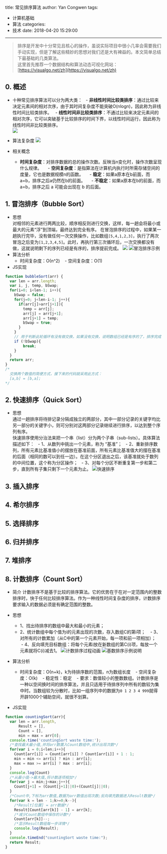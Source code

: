 title: 常见排序算法
author: Yan Congwen
tags:
  - 计算机基础
  - 算法
categories:
  - 技术
date: 2018-04-20 15:29:00
---
> 排序是开发中十分常见且核心的操作，虽说实际项目中很小几率会需要我们手动实现，但是了解这些精妙的思想对我们还是大有裨益的。本文简单总结下最基础的几类算法。	
这里首先推荐一个数据结构和算法动态可视化网站：[https://visualgo.net/zh](https://visualgo.net/zh)	

## 0. 概述
- 十种常见排序算法可以分为两大类：
   - **非线性时间比较类排序**：通过比较来决定元素间的相对次序，由于其时间复杂度不能突破O(nlogn)，因此称为非线性时间比较类排序。
   - **线性时间非比较类排序**：不通过比较来决定元素间的相对次序，它可以突破基于比较排序的时间下界，以线性时间运行，因此称为线性时间非比较类排序。	   
![](https://img.yancongwen.cn/18-7-29/36420106.jpg)

- 算法复杂度
![](https://img.yancongwen.cn/18-7-29/50241781.jpg)

- 相关概念
	 - **时间复杂度**：对排序数据的总的操作次数。反映当n变化时，操作次数呈现什么规律。
     - **空间复杂度**：是指算法在计算机内执行时所需存储空间的度量，它也是数据规模n的函数。 
     - **稳定**：如果a原本在b前面，而a=b，排序之后a仍然在b的前面。
     - **不稳定**：如果a原本在b的前面，而a=b，排序之后 a 可能会出现在 b 的后面。

## 1. 冒泡排序（Bubble Sort）
- 思想	
	对相邻的元素进行两两比较，顺序相反则进行交换，这样，每一趟会将最小或最大的元素“浮”到顶端，最终达到完全有序。	
	在冒泡排序的过程中，如果某一趟执行完毕，没有做任何一次交换操作，比如数组`[5,4,1,2,3]`，执行了两次冒泡之后变为`[1,2,3,4,5]`。此时，再执行第三次循环后，一次交换都没有做，这就说明剩下的序列已经是有序的，排序提前完成。
![](https://img.yancongwen.cn/18-7-29/39893856.jpg)
![冒泡排序示例](https://img.yancongwen.cn/18-4-25/13811645.jpg)
- 算法分析
	- 时间复杂度：Ο(n^2)
    - 空间复杂度：Ο(1)
- JS实现	
``` javascript
function bubbleSort(arr) {
  var len = arr.length;
  var i, j, temp, bSwap;
  for(i=0; i<len-1; i++){
    bSwap = false;
    for(j=0; j<len-i-1; j++){
      if(arr[j]>arr[j+1]){
        temp = arr[j];
        arr[j] = arr[j+1];
        arr[j+1] = temp;
        bSwap = true;
      }
    }
    // 用于判断此轮循环有没有做交换，如果没有交换，说明数组已经是有序的了，排序完成
    if (!bSwap){
    	break;
    }
  }
  return arr;
}
/*
  交换两个数值的简便方式，接下来的代码就采用此方式：
  [a,b] = [b,a];	
*/
```

## 2. 快速排序（Quick Sort）
- 思想	
	通过一趟排序将待排记录分隔成独立的两部分，其中一部分记录的关键字均比另一部分的关键字小，则可分别对这两部分记录继续进行排序，以达到整个序列有序。	
   快速排序使用分治法来把一个串（list）分为两个子串（sub-lists）。具体算法描述如下：
   - 1、从数列中挑出一个元素，称为 “基准”；
   - 2、重新排序数列，所有元素比基准值小的摆放在基准前面，所有元素比基准值大的摆在基准的后面（相同的数可以到任一边）。在这个分区退出之后，该基准就处于数列的中间位置，这个称为分区操作；
   - 3、对每个分区不断重复第一步和第二步，直到所有子集只剩下一个元素为止。
![快速排序](https://img.yancongwen.cn/18-7-29/2970506.jpg)
     
## 3. 插入排序
## 4. 希尔排序
## 5. 选择排序
## 6. 归并排序
## 7. 堆排序
## 8. 计数排序（Count Sort）
- 简介
	计数排序不是基于比较的排序算法。它的优势在于在对一定范围内的整数排序时，快于任何比较排序算法。作为一种线性时间复杂度的排序，计数排序要求输入的数据必须是有确定范围的整数。
- 思想
	- 1、找出待排序的数组中最大和最小的元素；	
	- 2、统计数组中每个值为i的元素出现的次数，存入数组C的第i项；
    - 3、对所有的计数累加（从C中的第一个元素开始，每一项和前一项相加）；
    - 4、反向填充目标数组：将每个元素i放在新数组的第C(i)项，每放一个元素就将C(i)减去1。
![计数排序过程动画](https://img.yancongwen.cn/18-7-29/43783126.jpg)
![基数排序示例说明](https://img.yancongwen.cn/18-7-29/12897429.jpg)
- 算法分析
	- 时间复杂度：Ο(n+k)，k为待排序数的范围，n为数组长度
    - 空间复杂度：Ο(k)
    - 稳定性：稳定
    - 要求：数值较小的整数数组。计数排序是一种以空间换时间的排序算法，并且只适用于待排序列中所有的数较为集中时。当数组较为分散时，比如一组序列中的数据为`0 1 2 3 4 999`就得开辟1000个辅助空间，就很不划算。

- JS实现
``` JavaScript
function countingSort(arr){
  var len = arr.length,
      Result = [],
      Count = [],
      min = max = arr[0];
  console.time('countingSort waste time:');
  /*查找最大最小值,并将arr数置入Count数组中,统计出现次数*/
  for(var i = 0;i<len;i++){
    Count[arr[i]] = Count[arr[i]] ? Count[arr[i]] + 1 : 1;
    min = min <= arr[i] ? min : arr[i];
    max = max >= arr[i] ? max : arr[i];
  }
  console.log(Count)
  /*从最小值->最大值,将计数逐项相加*/
  for(var j = min;j<max;j++){
    Count[j+1] = (Count[j+1]||0)+(Count[j]||0);
  }
  /*Count中,下标为arr数值,数据为arr数值出现次数;反向填充数据进入Result数据*/
  for(var k = len - 1;k>=0;k--){
    /*Result[位置] = arr数据*/
    Result[Count[arr[k]] - 1] = arr[k];
    /*减少Count数组中保存的计数*/
    Count[arr[k]]--;
    /*显示Result数组每一步详情*/
    console.log(Result);
  }
  console.timeEnd("countingSort waste time:");
  return Result;
}
```